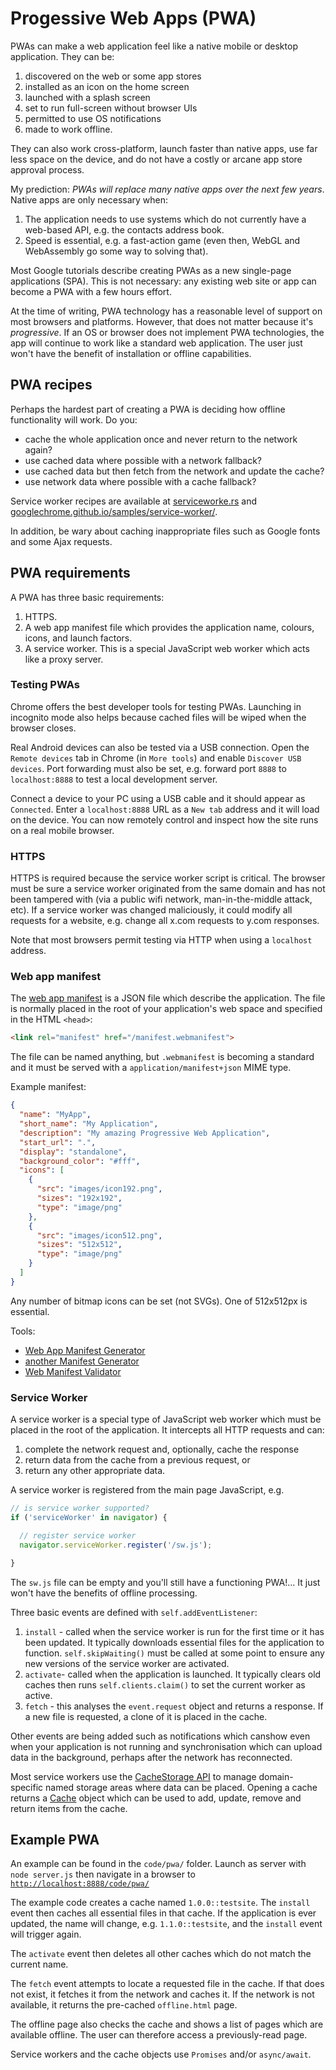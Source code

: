 # Progessive Web Apps (PWA)

PWAs can make a web application feel like a native mobile or desktop application. They can be:

1. discovered on the web or some app stores
1. installed as an icon on the home screen
1. launched with a splash screen
1. set to run full-screen without browser UIs
1. permitted to use OS notifications
1. made to work offline.

They can also work cross-platform, launch faster than native apps, use far less space on the device, and do not have a costly or arcane app store approval process.

My prediction: *PWAs will replace many native apps over the next few years*. Native apps are only necessary when:

1. The application needs to use systems which do not currently have a web-based API, e.g. the contacts address book.
1. Speed is essential, e.g. a fast-action game (even then, WebGL and WebAssembly go some way to solving that).

Most Google tutorials describe creating PWAs as a new single-page applications (SPA). This is not necessary: any existing web site or app can become a PWA with a few hours effort.

At the time of writing, PWA technology has a reasonable level of support on most browsers and platforms. However, that does not matter because it's *progressive*. If an OS or browser does not implement PWA technologies, the app will continue to work like a standard web application. The user just won't have the benefit of installation or offline capabilities.

## PWA recipes

Perhaps the hardest part of creating a PWA is deciding how offline functionality will work. Do you:

* cache the whole application once and never return to the network again?
* use cached data where possible with a network fallback?
* use cached data but then fetch from the network and update the cache?
* use network data where possible with a cache fallback?

Service worker recipes are available at [serviceworke.rs](https://serviceworke.rs/) and [googlechrome.github.io/samples/service-worker/](https://googlechrome.github.io/samples/service-worker/).

In addition, be wary about caching inappropriate files such as Google fonts and some Ajax requests.

## PWA requirements

A PWA has three basic requirements:

1. HTTPS.
1. A web app manifest file which provides the application name, colours, icons, and launch factors.
1. A service worker. This is a special JavaScript web worker which acts like a proxy server.

### Testing PWAs

Chrome offers the best developer tools for testing PWAs. Launching in incognito mode also helps because cached files will be wiped when the browser closes.

Real Android devices can also be tested via a USB connection. Open the `Remote devices` tab in Chrome (in `More tools`) and enable `Discover USB devices`. Port forwarding must also be set, e.g. forward port `8888` to `localhost:8888` to test a local development server.

Connect a device to your PC using a USB cable and it should appear as `Connected`. Enter a `localhost:8888` URL as a `New tab` address and it will load on the device. You can now remotely control and inspect how the site runs on a real mobile browser.

### HTTPS

HTTPS is required because the service worker script is critical. The browser must be sure a service worker originated from the same domain and has not been tampered with (via a public wifi network, man-in-the-middle attack, etc). If a service worker was changed maliciously, it could modify all requests for a website, e.g. change all x.com requests to y.com responses.

Note that most browsers permit testing via HTTP when using a `localhost` address.

### Web app manifest

The [web app manifest](https://developer.mozilla.org/en-US/docs/Web/Manifest) is a JSON file which describe the application. The file is normally placed in the root of your application's web space and specified in the HTML `<head>`:

```html
<link rel="manifest" href="/manifest.webmanifest">
```

The file can be named anything, but `.webmanifest` is becoming a standard and it must be served with a `application/manifest+json` MIME type.

Example manifest:

```json
{
  "name": "MyApp",
  "short_name": "My Application",
  "description": "My amazing Progressive Web Application",
  "start_url": ".",
  "display": "standalone",
  "background_color": "#fff",
  "icons": [
    {
      "src": "images/icon192.png",
      "sizes": "192x192",
      "type": "image/png"
    },
    {
      "src": "images/icon512.png",
      "sizes": "512x512",
      "type": "image/png"
    }
  ]
}
```

Any number of bitmap icons can be set (not SVGs). One of 512x512px is essential.

Tools:

* [Web App Manifest Generator](https://tomitm.github.io/appmanifest/)
* [another Manifest Generator](https://app-manifest.firebaseapp.com/)
* [Web Manifest Validator](https://manifest-validator.appspot.com/)

### Service Worker

A service worker is a special type of JavaScript web worker which must be placed in the root of the application. It intercepts all HTTP requests and can:

1. complete the network request and, optionally, cache the response
1. return data from the cache from a previous request, or
1. return any other appropriate data.

A service worker is registered from the main page JavaScript, e.g.

```js
// is service worker supported?
if ('serviceWorker' in navigator) {

  // register service worker
  navigator.serviceWorker.register('/sw.js');

}
```

The `sw.js` file can be empty and you'll still have a functioning PWA!... It just won't have the benefits of offline processing.

Three basic events are defined with `self.addEventListener`:

1. `install` - called when the service worker is run for the first time or it has been updated. It typically downloads essential files for the application to function. `self.skipWaiting()` must be called at some point to ensure any new versions of the service worker are activated.
1. `activate`- called when the application is launched. It typically clears old caches then runs `self.clients.claim()` to set the current worker as active.
1. `fetch` - this analyses the `event.request` object and returns a response. If a new file is requested, a clone of it is placed in the cache.

Other events are being added such as notifications which canshow even when your application is not running and synchronisation which can upload data in the background, perhaps after the network has reconnected.

Most service workers use the [CacheStorage API](https://developer.mozilla.org/en-US/docs/Web/API/CacheStorage) to manage domain-specific named storage areas where data can be placed. Opening a cache returns a [Cache](https://developer.mozilla.org/en-US/docs/Web/API/Cache) object which can be used to add, update, remove and return items from the cache.

## Example PWA

An example can be found in the `code/pwa/` folder. Launch as server with `node server.js` then navigate in a browser to [`http://localhost:8888/code/pwa/`](http://localhost:8888/code/pwa/)

The example code creates a cache named `1.0.0::testsite`. The `install` event then caches all essential files in that cache. If the application is ever updated, the name will change, e.g. `1.1.0::testsite`, and the `install` event will trigger again.

The `activate` event then deletes all other caches which do not match the current name.

The `fetch` event attempts to locate a requested file in the cache. If that does not exist, it fetches it from the network and caches it. If the network is not available, it returns the pre-cached `offline.html` page.

The offline page also checks the cache and shows a list of pages which are available offline. The user can therefore access a previously-read page.

Service workers and the cache objects use `Promises` and/or `async/await`.
